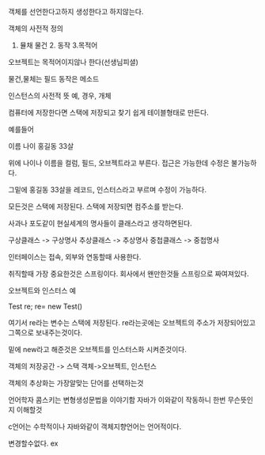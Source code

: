 
객체를 선언한다고하지 생성한다고 하지않는다.

객체의 사전적 정의
1. 뮬채 물건 2. 동작 3.목적어

오브젝트는 목적어이지않나 한다(선생님피셜)

물건,물체는 필드
동작은 메소드

인스턴스의 사전적 뜻 예, 경우, 개체

컴퓨터에 저장한다면 스택에 저장되고 찾기 쉽게 테이블형태로 만든다.

예를들어 

이름    나이
홍길동  33살

위에 나이나 이름을 컬럼, 필드, 오브젝트라고 부른다. 접근은 가능한데 수정은 불가능하다.

그밑에 홍길동 33살을 레코드, 인스터스라고 부르며 수정이 가능하다.

모든것은 스택에 저장된다. 스택에 저장되면 컴주소를 받는다.



사과나 포도같이 현실세계의 명사들이 클래스라고 생각하면된다.

구상클래스 -> 구상명사
추상클래스 -> 추상명사
중첩클래스 -> 중첩명사

인터페이스는 접속, 외부와 연동할때 사용한다.


취직할때 가장 중요한것은 스프링이다.
회사에서 왠만한것들 스프링으로 짜여져있다.

오브젝트와 인스터스 예

Test re;
re= new Test()

여기서 re라는 변수는 스택에 저장된다.
re라는곳에는 오브젝트의 주소가 저장되어있고 그쪽으로 보내주는것이다.

밑에 new라고 해준것은 오브젝트를 인스터스화 시켜준것이다.

객체의 저장공간 -> 스택
객체->오브젝트, 인스턴스


객체의 추상화는 가장알맞는 단어를 선택하는것

언어학자 콤스키는 변형생성문법을 이야기함 자바가 이와같이 작동하니 한번 무슨뜻인지 이해할것

c언어는 수학적이나 자바와같이 객체지향언어는 언어적이다.

변경할수없다. ex




















